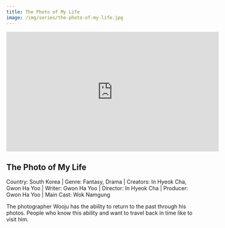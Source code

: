 ```yaml
---
title: The Photo of My Life
image: /img/series/the-photo-of-my-life.jpg
---
```

<iframe width="560" height="315" src="https://www.youtube.com/watch?v=-vn80hQ1BDk" frameborder="0" allow="accelerometer; autoplay; encrypted-media; gyroscope; picture-in-picture" allowfullscreen></iframe>

## The Photo of My Life
Country: South Korea | Genre: Fantasy, Drama | Creators: In Hyeok Cha, Gwon Ha Yoo | Writer: Gwon Ha Yoo | Director: In Hyeok Cha | Producer: Gwon Ha Yoo | Main Cast: Wok Namgung

The photographer Wooju has the ability to return to the past through his photos. People who know this ability and want to travel back in time like to visit him.